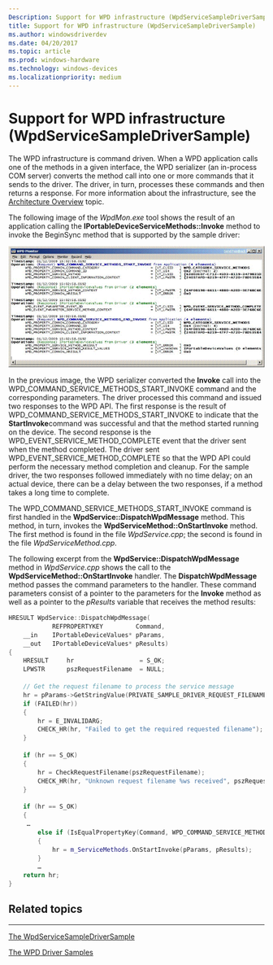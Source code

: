 ```yaml
---
Description: Support for WPD infrastructure (WpdServiceSampleDriverSample)
title: Support for WPD infrastructure (WpdServiceSampleDriverSample)
ms.author: windowsdriverdev
ms.date: 04/20/2017
ms.topic: article
ms.prod: windows-hardware
ms.technology: windows-devices
ms.localizationpriority: medium
---
```


# Support for WPD infrastructure (WpdServiceSampleDriverSample)


The WPD infrastructure is command driven. When a WPD application calls one of the methods in a given interface, the WPD serializer (an in-process COM server) converts the method call into one or more commands that it sends to the driver. The driver, in turn, processes these commands and then returns a response. For more information about the infrastructure, see the [Architecture Overview](architecture-overview.md) topic.

The following image of the *WpdMon.exe* tool shows the result of an application calling the **IPortableDeviceServiceMethods::Invoke** method to invoke the BeginSync method that is supported by the sample driver:

![the wpd monitor](images/iportabledeviceservicemethods_invoke_method_wpdmon.png)

In the previous image, the WPD serializer converted the **Invoke** call into the WPD\_COMMAND\_SERVICE\_METHODS\_START\_INVOKE command and the corresponding parameters. The driver processed this command and issued two responses to the WPD API. The first response is the result of WPD\_COMMAND\_SERVICE\_METHODS\_START\_INVOKE to indicate that the **StartInvoke**command was successful and that the method started running on the device. The second response is the WPD\_EVENT\_SERVICE\_METHOD\_COMPLETE event that the driver sent when the method completed. The driver sent WPD\_EVENT\_SERVICE\_METHOD\_COMPLETE so that the WPD API could perform the necessary method completion and cleanup. For the sample driver, the two responses followed immediately with no time delay; on an actual device, there can be a delay between the two responses, if a method takes a long time to complete.

The WPD\_COMMAND\_SERVICE\_METHODS\_START\_INVOKE command is first handled in the **WpdService::DispatchWpdMessage** method. This method, in turn, invokes the **WpdServiceMethod::OnStartInvoke** method. The first method is found in the file *WpdService.cpp*; the second is found in the file *WpdServiceMethod.cpp*.

The following excerpt from the **WpdService::DispatchWpdMessage** method in *WpdService.cpp* shows the call to the **WpdServiceMethod::OnStartInvoke** handler. The **DispatchWpdMessage** method passes the command parameters to the handler. These command parameters consist of a pointer to the parameters for the **Invoke** method as well as a pointer to the *pResults* variable that receives the method results:

```cpp
HRESULT WpdService::DispatchWpdMessage(
            REFPROPERTYKEY         Command,
    __in    IPortableDeviceValues* pParams,
    __out   IPortableDeviceValues* pResults)
{
    HRESULT     hr                  = S_OK;
    LPWSTR      pszRequestFilename  = NULL;

    // Get the request filename to process the service message
    hr = pParams->GetStringValue(PRIVATE_SAMPLE_DRIVER_REQUEST_FILENAME, &pszRequestFilename);
    if (FAILED(hr))
    {
        hr = E_INVALIDARG;
        CHECK_HR(hr, "Failed to get the required requested filename");
    }

    if (hr == S_OK)
    {    
        hr = CheckRequestFilename(pszRequestFilename);
        CHECK_HR(hr, "Unknown request filename %ws received", pszRequestFilename);
    }

    if (hr == S_OK)
    {
     …
        else if (IsEqualPropertyKey(Command, WPD_COMMAND_SERVICE_METHODS_START_INVOKE))
        {
            hr = m_ServiceMethods.OnStartInvoke(pParams, pResults);
        }
        …
    return hr;
}
```

## <span id="related_topics"></span>Related topics


****
[The WpdServiceSampleDriverSample](the-wpdservicesampledriver-sample.md)

[The WPD Driver Samples](the-wpd-driver-samples.md)

 

 





